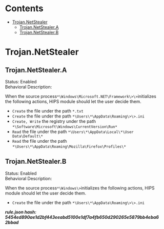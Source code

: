 



Contents
========

* [Trojan.NetStealer](#trojannetstealer)
	* [Trojan.NetStealer.A](#trojannetstealera)
	* [Trojan.NetStealer.B](#trojannetstealerb)

# Trojan.NetStealer

## Trojan.NetStealer.A
  
Status: Enabled  
Behavioral Description: 

When the source process`*\Windows\Microsoft.NET\Framework\>\>`initializes the following actions, HIPS module should let the user decide them.
- `Create` the file under the path `*.txt`
- `Create` the file under the path `*\Users\*\AppData\Roaming\>\>.ini`
- `Create, Write` the registry under the path `*\Software\Microsoft\Windows\CurrentVersion\Run*`
- `Read` the file under the path `*\Users\*\AppData\Local\*\User Data\Default\*`
- `Read` the file under the path `*\Users\*\AppData\Roaming\Mozilla\Firefox\Profiles\*`

## Trojan.NetStealer.B
  
Status: Enabled  
Behavioral Description: 

When the source process`*\Windows\>`initializes the following actions, HIPS module should let the user decide them.
- `Create` the file under the path `*\Users\*\AppData\Roaming\>\>.ini`
  
***rule.json hash: 5454ed890ae1d2bf443eeabd5100e1df7a4fb650d290265e5879bb4eba62bbad***